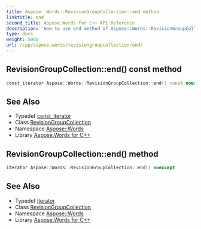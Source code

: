 ```yaml
---
title: Aspose::Words::RevisionGroupCollection::end method
linktitle: end
second_title: Aspose.Words for C++ API Reference
description: 'How to use end method of Aspose::Words::RevisionGroupCollection class in C++.'
type: docs
weight: 5000
url: /cpp/aspose.words/revisiongroupcollection/end/
---
```

## RevisionGroupCollection::end() const method




```cpp
const_iterator Aspose::Words::RevisionGroupCollection::end() const noexcept
```

## See Also

* Typedef [const_iterator](../const_iterator/)
* Class [RevisionGroupCollection](../)
* Namespace [Aspose::Words](../../)
* Library [Aspose.Words for C++](../../../)
## RevisionGroupCollection::end() method




```cpp
iterator Aspose::Words::RevisionGroupCollection::end() noexcept
```

## See Also

* Typedef [iterator](../iterator/)
* Class [RevisionGroupCollection](../)
* Namespace [Aspose::Words](../../)
* Library [Aspose.Words for C++](../../../)
